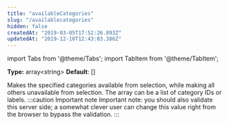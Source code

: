 ```yaml
---
title: "availableCategories"
slug: "/availablecategories"
hidden: false
createdAt: "2019-03-05T17:52:26.893Z"
updatedAt: "2019-12-10T12:43:03.386Z"
---
```


import Tabs from '@theme/Tabs';
import TabItem from '@theme/TabItem';

**Type:** array&lt;string&gt;
**Default**: []

Makes the specified categories available from selection, while making all others unavailable from selection. The array can be a list of category IDs or labels.
:::caution Important note
Important note: you should also validate this server side; a somewhat clever user can change this value right from the browser to bypass the validation.
:::
